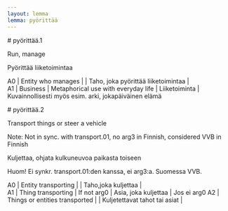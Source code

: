 ```yaml
---
layout: lemma
lemma: pyörittää
---
```


<div class="sense">
# <span class="sensename">pyörittää.1</span>

<span class="description">Run, manage</span>

<span class="description">Pyörittää liiketoimintaa</span>

A0 | Entity who manages |   | Taho, joka pyörittää liiketoimintaa |  
A1 | Business | Metaphorical use with everyday life | Liiketoiminta | Kuvainnollisesti myös esim. arki, jokapäiväinen elämä

</div>

<div class="sense">
# <span class="sensename">pyörittää.2</span>

<span class="description">Transport things or steer a vehicle</span>

Note: Not in sync. with transport.01, no arg3 in Finnish, considered VVB in Finnish

<span class="description">Kuljettaa, ohjata kulkuneuvoa paikasta toiseen</span>

Huom! Ei synkr. transport.01:den kanssa, ei arg3:a. Suomessa VVB.

A0 | Entity transporting |   | Taho,joka kuljettaa |  
A1 | Thing transporting | If not arg0 | Asia, joka kuljettaa | Jos ei arg0
A2 | Things or entities transported |   | Kuljetettavat tahot tai asiat |  

</div>

